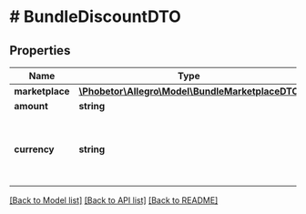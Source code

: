 # # BundleDiscountDTO

## Properties

Name | Type | Description | Notes
------------ | ------------- | ------------- | -------------
**marketplace** | [**\Phobetor\Allegro\Model\BundleMarketplaceDTO**](BundleMarketplaceDTO.md) |  |
**amount** | **string** | Discount value. |
**currency** | **string** | Discount currency as a 3-letter code in accordance with &lt;a href&#x3D;\&quot;https://en.wikipedia.org/wiki/ISO_4217\&quot; target&#x3D;\&quot;_blank\&quot;&gt;ISO 4217&lt;/a&gt; standard. Has to be in base currency of specified marketplace. |

[[Back to Model list]](../../README.md#models) [[Back to API list]](../../README.md#endpoints) [[Back to README]](../../README.md)
